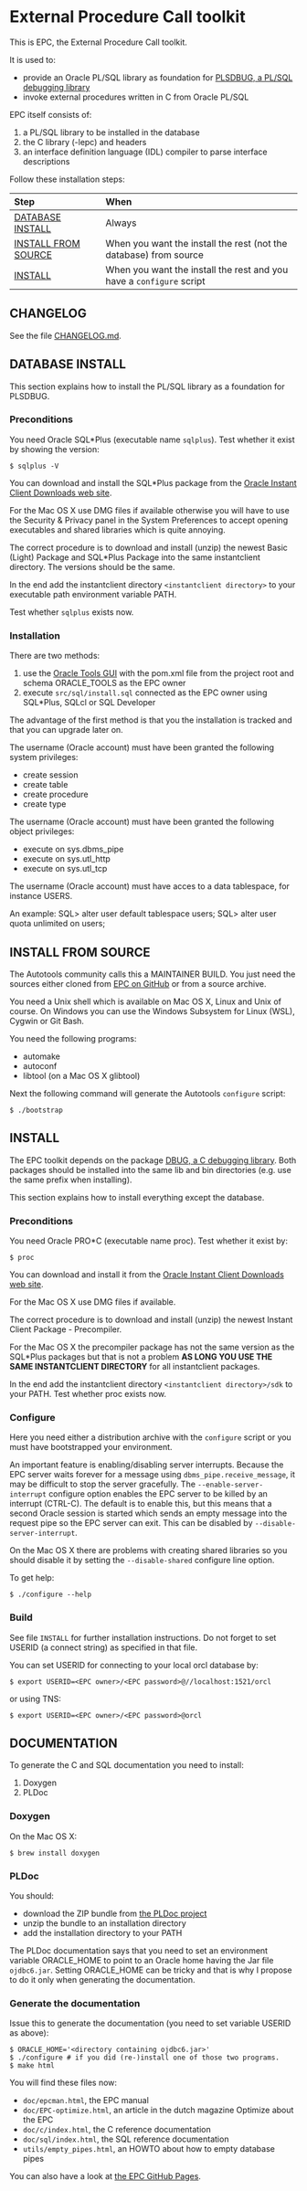 # External Procedure Call toolkit

This is EPC, the External Procedure Call toolkit.

It is used to:
- provide an Oracle PL/SQL library as foundation for [PLSDBUG, a PL/SQL debugging library](https://github.com/TransferWare/plsdbug)
- invoke external procedures written in C from Oracle PL/SQL

EPC itself consists of:
1. a PL/SQL library to be installed in the database
2. the C library (-lepc) and headers
3. an interface definition language (IDL) compiler to parse interface descriptions

Follow these installation steps:

| Step | When |
| :--- | :--- |
| [DATABASE INSTALL](#database-install) | Always |
| [INSTALL FROM SOURCE](#install-from-source) | When you want the install the rest (not the database) from source |
| [INSTALL](#install) | When you want the install the rest and you have a `configure` script |

## CHANGELOG

See the file [CHANGELOG.md](CHANGELOG.md).

## DATABASE INSTALL

This section explains how to install the PL/SQL library as a foundation for PLSDBUG.

### Preconditions

You need Oracle SQL*Plus (executable name `sqlplus`). Test whether it exist by showing the version:

```
$ sqlplus -V
```

You can download and install the SQL*Plus package from the [Oracle Instant Client Downloads web site](https://www.oracle.com/database/technologies/instant-client/downloads.html).

For the Mac OS X use DMG files if available otherwise you will have to use the Security & Privacy panel in the System Preferences to accept opening executables and shared libraries which is quite annoying.

The correct procedure is to download and install (unzip) the newest Basic (Light) Package and SQL*Plus Package into the same instantclient directory. The versions should be the same.

In the end add the instantclient directory `<instantclient directory>` to your executable path environment variable PATH.

Test whether `sqlplus` exists now.

### Installation

There are two methods:
1. use the [Oracle Tools GUI](https://github.com/paulissoft/oracle-tools-gui)
with the pom.xml file from the project root and schema ORACLE_TOOLS as the EPC owner
2. execute `src/sql/install.sql` connected as the EPC owner using SQL*Plus, SQLcl or SQL Developer

The advantage of the first method is that you the installation is tracked and
that you can upgrade later on.

The username (Oracle account) must have been granted the following 
system privileges:
- create session
- create table
- create procedure
- create type
 
The username (Oracle account) must have been granted the following
object privileges:
- execute on sys.dbms_pipe
- execute on sys.utl_http
- execute on sys.utl_tcp

The username (Oracle account) must have acces to a data tablespace, for instance USERS.

An example:
SQL> alter user <EPC owner> default tablespace users;
SQL> alter user <EPC owner> quota unlimited on users;

## INSTALL FROM SOURCE

The Autotools community calls this a MAINTAINER BUILD. You just need the sources either cloned from
[EPC on GitHub](https://github.com/TransferWare/epc) or from a source archive.

You need a Unix shell which is available on Mac OS X, Linux and Unix of course.
On Windows you can use the Windows Subsystem for Linux (WSL), Cygwin or Git Bash.

You need the following programs:
- automake
- autoconf
- libtool (on a Mac OS X glibtool)

Next the following command will generate the Autotools `configure` script:

```
$ ./bootstrap
```

## INSTALL

The EPC toolkit depends on the package [DBUG, a C debugging
library](https://github.com/TransferWare/dbug). Both packages should be
installed into the same lib and bin directories (e.g. use the same prefix when
installing).

This section explains how to install everything except the database.

### Preconditions

You need Oracle PRO*C (executable name proc). Test whether it exist by:

```
$ proc
```

You can download and install it from the [Oracle Instant Client Downloads web site](https://www.oracle.com/database/technologies/instant-client/downloads.html).

For the Mac OS X use DMG files if available.

The correct procedure is to download and install (unzip) the newest Instant Client Package - Precompiler.

For the Mac OS X the precompiler package has not the same version as the SQL*Plus packages but that is not a problem **AS LONG YOU USE THE SAME INSTANTCLIENT DIRECTORY** for all instantclient packages.

In the end add the instantclient directory `<instantclient directory>/sdk` to your PATH. Test whether proc exists now.

### Configure

Here you need either a distribution archive with the `configure` script or you must have bootstrapped your environment.

An important feature is enabling/disabling server interrupts. Because
the EPC server waits forever for a message using
`dbms_pipe.receive_message`, it may be difficult to stop the server
gracefully. The `--enable-server-interrupt` configure option enables the
EPC server to be killed by an interrupt (CTRL-C). The default is to
enable this, but this means that a second Oracle session is started
which sends an empty message into the request pipe so the EPC server can
exit. This can be disabled by `--disable-server-interrupt`.

On the Mac OS X there are problems with creating shared libraries so you
should disable it by setting the `--disable-shared` configure line option.

To get help:

```
$ ./configure --help
```

### Build

See file `INSTALL` for further installation instructions. Do not forget to set USERID (a connect string) as specified in that file.

You can set USERID for connecting to your local orcl database by:

```
$ export USERID=<EPC owner>/<EPC password>@//localhost:1521/orcl
```

or using TNS:

```
$ export USERID=<EPC owner>/<EPC password>@orcl
```

## DOCUMENTATION

To generate the C and SQL documentation you need to install:
1. Doxygen
2. PLDoc

### Doxygen

On the Mac OS X:
```
$ brew install doxygen
```

### PLDoc

You should:
- download the ZIP bundle from [the PLDoc project](http://pldoc.sourceforge.net/maven-site/downloads.html)
- unzip the bundle to an installation directory
- add the installation directory to your PATH

The PLDoc documentation says that you need to set an environment variable ORACLE_HOME to point to an Oracle home having the Jar file `ojdbc6.jar`. Setting ORACLE_HOME can be tricky and that is why I propose to do it only when generating the documentation.

### Generate the documentation

Issue this to generate the documentation (you need to set variable USERID as above):

```
$ ORACLE_HOME='<directory containing ojdbc6.jar>'
$ ./configure # if you did (re-)install one of those two programs.
$ make html
```

You will find these files now:
- `doc/epcman.html`, the EPC manual 
- `doc/EPC-optimize.html`, an article in the dutch magazine Optimize about the EPC
- `doc/c/index.html`, the C reference documentation
- `doc/sql/index.html`, the SQL reference documentation
- `utils/empty_pipes.html`, an HOWTO about how to empty database pipes

You can also have a look at [the EPC GitHub Pages](https://TransferWare.github.io/epc/).
